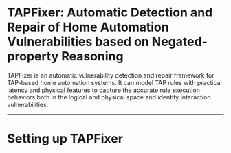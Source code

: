 # TAPFixer: Automatic Detection and Repair of Home Automation Vulnerabilities based on Negated-property Reasoning
TAPFixer is an automatic vulnerability detection and repair framework for TAP-based home automation systems. It can model TAP rules with practical latency and physical features to capture the accurate rule execution behaviors both in the logical and physical space and identify interaction vulnerabilities.

---------------------------------------

# Setting up TAPFixer
